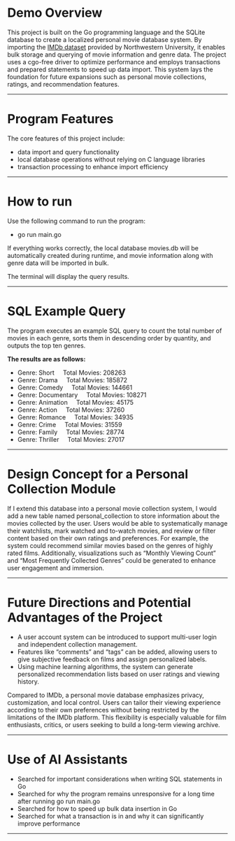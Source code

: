 # Demo Overview
This project is built on the Go programming language and the SQLite database to create a localized personal movie database system. By importing the [IMDb dataset](https://arch.library.northwestern.edu/concern/datasets/3484zh40n?locale=en) provided by Northwestern University, it enables bulk storage and querying of movie information and genre data. The project uses a cgo-free driver to optimize performance and employs transactions and prepared statements to speed up data import. This system lays the foundation for future expansions such as personal movie collections, ratings, and recommendation features.

---
# Program Features
The core features of this project include:
- data import and query functionality 
- local database operations without relying on C language libraries 
- transaction processing to enhance import efficiency

---
# How to run
Use the following command to run the program:
- go run main.go

If everything works correctly, the local database movies.db will be automatically created during runtime, and movie information along with genre data will be imported in bulk.

The terminal will display the query results.

---
# SQL Example Query
The program executes an example SQL query to count the total number of movies in each genre, sorts them in descending order by quantity, and outputs the top ten genres.

**The results are as follows:**
- Genre: Short &nbsp;&nbsp;&nbsp; Total Movies: 208263
- Genre: Drama &nbsp;&nbsp;&nbsp; Total Movies: 185872
- Genre: Comedy &nbsp;&nbsp;&nbsp; Total Movies: 144661
- Genre: Documentary &nbsp;&nbsp;&nbsp; Total Movies: 108271
- Genre: Animation &nbsp;&nbsp;&nbsp; Total Movies: 45175
- Genre: Action &nbsp;&nbsp;&nbsp; Total Movies: 37260
- Genre: Romance &nbsp;&nbsp;&nbsp; Total Movies: 34935
- Genre: Crime &nbsp;&nbsp;&nbsp; Total Movies: 31559
- Genre: Family &nbsp;&nbsp;&nbsp; Total Movies: 28774
- Genre: Thriller &nbsp;&nbsp;&nbsp; Total Movies: 27017

---
# Design Concept for a Personal Collection Module
If I extend this database into a personal movie collection system, I would add a new table named personal_collection to store information about the movies collected by the user. Users would be able to systematically manage their watchlists, mark watched and to-watch movies, and review or filter content based on their own ratings and preferences. For example, the system could recommend similar movies based on the genres of highly rated films. Additionally, visualizations such as “Monthly Viewing Count” and “Most Frequently Collected Genres” could be generated to enhance user engagement and immersion.

---

# Future Directions and Potential Advantages of the Project
- A user account system can be introduced to support multi-user login and independent collection management.
- Features like “comments” and “tags” can be added, allowing users to give subjective feedback on films and assign personalized labels.
- Using machine learning algorithms, the system can generate personalized recommendation lists based on user ratings and viewing history.

Compared to IMDb, a personal movie database emphasizes privacy, customization, and local control. Users can tailor their viewing experience according to their own preferences without being restricted by the limitations of the IMDb platform. This flexibility is especially valuable for film enthusiasts, critics, or users seeking to build a long-term viewing archive.

---

# Use of AI Assistants
- Searched for important considerations when writing SQL statements in Go
- Searched for why the program remains unresponsive for a long time after running go run main.go
- Searched for how to speed up bulk data insertion in Go
- Searched for what a transaction is in and why it can significantly improve performance


---